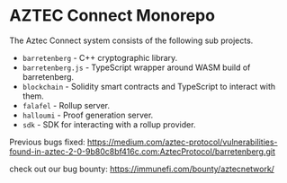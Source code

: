 # AZTEC Connect Monorepo

The Aztec Connect system consists of the following sub projects.

- `barretenberg` - C++ cryptographic library.
- `barretenberg.js` - TypeScript wrapper around WASM build of barretenberg.
- `blockchain` - Solidity smart contracts and TypeScript to interact with them.
- `falafel` - Rollup server.
- `halloumi` - Proof generation server.
- `sdk` - SDK for interacting with a rollup provider.

Previous bugs fixed:
https://medium.com/aztec-protocol/vulnerabilities-found-in-aztec-2-0-9b80c8bf416c.com:AztecProtocol/barretenberg.git

check out our bug bounty:
https://immunefi.com/bounty/aztecnetwork/

